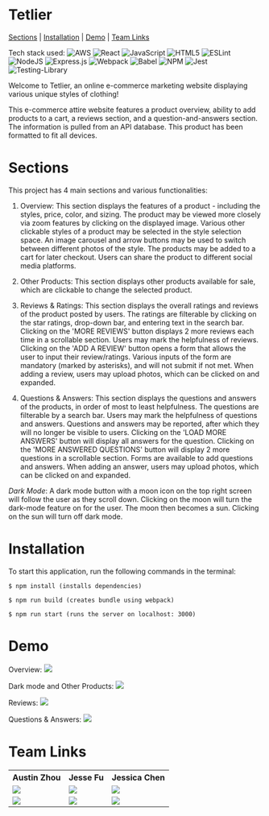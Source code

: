 # Tetlier
[Sections](https://github.com/Tetlier/Atelier#sections) | [Installation](https://github.com/Tetlier/Atelier#installation) | [Demo](https://github.com/Tetlier/Atelier#demo) | [Team Links](https://github.com/Tetlier/Atelier/blob/main/README.md#team-links)

Tech stack used: 
![AWS](https://img.shields.io/badge/AWS-%23FF9900.svg?style=for-the-badge&logo=amazon-aws&logoColor=white) ![React](https://img.shields.io/badge/react-%2320232a.svg?style=for-the-badge&logo=react&logoColor=%2361DAFB) ![JavaScript](https://img.shields.io/badge/javascript-%23323330.svg?style=for-the-badge&logo=javascript&logoColor=%23F7DF1E) ![HTML5](https://img.shields.io/badge/html5-%23E34F26.svg?style=for-the-badge&logo=html5&logoColor=white) ![ESLint](https://img.shields.io/badge/ESLint-4B3263?style=for-the-badge&logo=eslint&logoColor=white) ![NodeJS](https://img.shields.io/badge/node.js-6DA55F?style=for-the-badge&logo=node.js&logoColor=white) ![Express.js](https://img.shields.io/badge/express.js-%23404d59.svg?style=for-the-badge&logo=express&logoColor=%2361DAFB) ![Webpack](https://img.shields.io/badge/webpack-%238DD6F9.svg?style=for-the-badge&logo=webpack&logoColor=black) ![Babel](https://img.shields.io/badge/Babel-F9DC3e?style=for-the-badge&logo=babel&logoColor=black) ![NPM](https://img.shields.io/badge/NPM-%23000000.svg?style=for-the-badge&logo=npm&logoColor=white) ![Jest](https://img.shields.io/badge/-jest-%23C21325?style=for-the-badge&logo=jest&logoColor=white) ![Testing-Library](https://img.shields.io/badge/-TestingLibrary-%23E33332?style=for-the-badge&logo=testing-library&logoColor=white)

Welcome to Tetlier, an online e-commerce marketing website displaying various unique styles of clothing!

This e-commerce attire website features a product overview, ability to add products to a cart, a reviews section, and a question-and-answers section. The information is pulled from an API database. This product has been formatted to fit all devices. 

# Sections

This project has 4 main sections and various functionalities:

1. Overview:
      This section displays the features of a product - including the styles, price, color, and sizing.
      The product may be viewed more closely via zoom features by clicking on the displayed image.
      Various other clickable styles of a product may be selected in the style selection space.
      An image carousel and arrow buttons may be used to switch between different photos of the style.
      The products may be added to a cart for later checkout. Users can share the product to different social media platforms.

2. Other Products:
      This section displays other products available for sale, which are clickable to change the selected product.

3. Reviews & Ratings:
      This section displays the overall ratings and reviews of the product posted by users.
      The ratings are filterable by clicking on the star ratings, drop-down bar, and entering text in the search bar.
      Clicking on the 'MORE REVIEWS' button displays 2 more reviews each time in a scrollable section.
      Users may mark the helpfulness of reviews.
      Clicking on the 'ADD A REVIEW' button opens a form that allows the user to input their review/ratings.
      Various inputs of the form are mandatory (marked by asterisks), and will not submit if not met.
      When adding a review, users may upload photos, which can be clicked on and expanded.

4. Questions & Answers:
      This section displays the questions and answers of the products, in order of most to least helpfulness.
      The questions are filterable by a search bar.
      Users may mark the helpfulness of questions and answers.
      Questions and answers may be reported, after which they will no longer be visible to users.
      Clicking on the 'LOAD MORE ANSWERS' button will display all answers for the question.
      Clicking on the 'MORE ANSWERED QUESTIONS' button will display 2 more questions in a scrollable section.
      Forms are available to add questions and answers.
      When adding an answer, users may upload photos, which can be clicked on and expanded.

*Dark Mode*:
      A dark mode button with a moon icon on the top right screen will follow the user as they scroll down.
      Clicking on the moon will turn the dark-mode feature on for the user. The moon then becomes a sun.
      Clicking on the sun will turn off dark mode.

# Installation
To start this application, run the following commands in the terminal:
```
$ npm install (installs dependencies)

$ npm run build (creates bundle using webpack)

$ npm run start (runs the server on localhost: 3000)
```

# Demo
Overview: 
![](https://github.com/Tetlier/Atelier/blob/main/overview-section.gif)

Dark mode and Other Products: 
![](https://github.com/Tetlier/Atelier/blob/main/dark-mode%20and%20other-products.gif)

Reviews: 
![](https://github.com/Tetlier/Atelier/blob/main/reviews-section.gif)

Questions & Answers: 
![](https://github.com/Tetlier/Atelier/blob/main/questions-section.gif)

# Team Links
<table>
  <tr>
    <th>Austin Zhou</th>
    <th>Jesse Fu</th>
    <th>Jessica Chen</th>
  </tr>
  <tr>
    <td>
      <a href="https://github.com/poioper">
        <img src="https://img.shields.io/badge/github%20-%23121011.svg?&style=for-the-badge&logo=github&logoColor=white"/>
      </a>
    <td>
      <a href="https://github.com/Jesse132">
        <img src="https://img.shields.io/badge/github%20-%23121011.svg?&style=for-the-badge&logo=github&logoColor=white"/>
      </a>
    </td>
    </td>
    <td>
      <a href="https://github.com/codingavatar">
        <img src="https://img.shields.io/badge/github%20-%23121011.svg?&style=for-the-badge&logo=github&logoColor=white"/>
      </a>
    </td>
  </tr>
  <tr>
    <td>
      <a href="https://www.linkedin.com/in/austin-z-47b51996/">
        <img src="https://img.shields.io/badge/linkedin%20-%230077B5.svg?&style=for-the-badge&logo=linkedin&logoColor=white"/>
      </a>
    <td>
      <a href="https://www.linkedin.com/in/jesse-fu/">
        <img src="https://img.shields.io/badge/linkedin%20-%230077B5.svg?&style=for-the-badge&logo=linkedin&logoColor=white"/>
      </a>
    </td>
    </td>
    <td>
      <a href="https://www.linkedin.com/in/jessica-chen-md/">
        <img src="https://img.shields.io/badge/linkedin%20-%230077B5.svg?&style=for-the-badge&logo=linkedin&logoColor=white"/>
      </a>
    </td>
  </tr>
</table>
